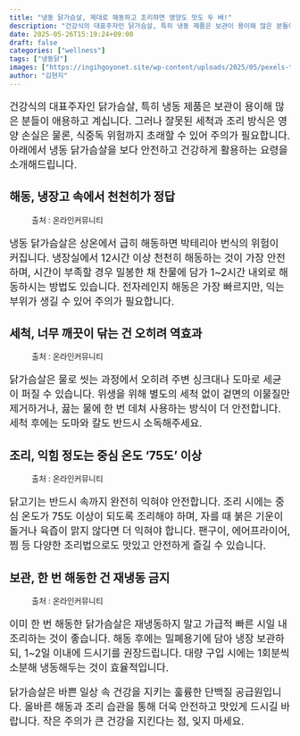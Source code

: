 ```yaml
---
title: "냉동 닭가슴살, 제대로 해동하고 조리하면 영양도 맛도 두 배!"
description: "건강식의 대표주자인 닭가슴살, 특히 냉동 제품은 보관이 용이해 많은 분들이 애용하고 계십니다. 그러나 잘못된 세척과 조리 방식은 영양 손실은 물론, 식중독 위험까지 초래할 수 있어 주의가 필요합니다. 아래에서 냉동 닭가슴살을 보다 안전하고 건강하게 활용하는 요령을 소개"
date: 2025-05-26T15:19:24+09:00
draft: false
categories: ["wellness"]
tags: ["냉동닭"]
images: ["https://ingihgoyonet.site/wp-content/uploads/2025/05/pexels-towfiqu-barbhuiya-3440682-26707585-1024x683.jpg", "https://ingihgoyonet.site/wp-content/uploads/2025/05/pexels-kevin-malik-9016550-683x1024.jpg", "https://ingihgoyonet.site/wp-content/uploads/2025/05/pexels-harry-dona-2338407-1-1024x683.jpg", "https://ingihgoyonet.site/wp-content/uploads/2025/05/pexels-leeloothefirst-5769380-684x1024.jpg"]
author: "김현지"
---
```


<p style="font-size:18px">건강식의 대표주자인 닭가슴살, 특히 냉동 제품은 보관이 용이해 많은 분들이 애용하고 계십니다. 그러나 잘못된 세척과 조리 방식은 영양 손실은 물론, 식중독 위험까지 초래할 수 있어 주의가 필요합니다. 아래에서 냉동 닭가슴살을 보다 안전하고 건강하게 활용하는 요령을 소개해드립니다.</p> <h2 >해동, 냉장고 속에서 천천히가 정답</h2> <figure ><img src="https://ingihgoyonet.site/wp-content/uploads/2025/05/pexels-towfiqu-barbhuiya-3440682-26707585-1024x683.jpg" alt="" style="aspect-ratio:16/9;object-fit:cover"/><figcaption >출처 : 온라인커뮤니티</figcaption></figure> <p style="font-size:18px">냉동 닭가슴살은 상온에서 급히 해동하면 박테리아 번식의 위험이 커집니다. 냉장실에서 12시간 이상 천천히 해동하는 것이 가장 안전하며, 시간이 부족할 경우 밀봉한 채 찬물에 담가 1~2시간 내외로 해동하시는 방법도 있습니다. 전자레인지 해동은 가장 빠르지만, 익는 부위가 생길 수 있어 주의가 필요합니다.</p> <h2 >세척, 너무 깨끗이 닦는 건 오히려 역효과</h2> <figure ><img src="https://ingihgoyonet.site/wp-content/uploads/2025/05/pexels-kevin-malik-9016550-683x1024.jpg" alt="" style="aspect-ratio:16/9;object-fit:cover"/><figcaption >출처 : 온라인커뮤니티</figcaption></figure> <p style="font-size:18px">닭가슴살은 물로 씻는 과정에서 오히려 주변 싱크대나 도마로 세균이 퍼질 수 있습니다. 위생을 위해 별도의 세척 없이 겉면의 이물질만 제거하거나, 끓는 물에 한 번 데쳐 사용하는 방식이 더 안전합니다. 세척 후에는 도마와 칼도 반드시 소독해주세요.</p> <h2 >조리, 익힘 정도는 중심 온도 ‘75도’ 이상</h2> <figure ><img src="https://ingihgoyonet.site/wp-content/uploads/2025/05/pexels-harry-dona-2338407-1-1024x683.jpg" alt="" style="aspect-ratio:16/9;object-fit:cover"/><figcaption >출처 : 온라인커뮤니티</figcaption></figure> <p style="font-size:18px">닭고기는 반드시 속까지 완전히 익혀야 안전합니다. 조리 시에는 중심 온도가 75도 이상이 되도록 조리해야 하며, 자를 때 붉은 기운이 돌거나 육즙이 맑지 않다면 더 익혀야 합니다. 팬구이, 에어프라이어, 찜 등 다양한 조리법으로도 맛있고 안전하게 즐길 수 있습니다.</p> <h2 >보관, 한 번 해동한 건 재냉동 금지</h2> <figure ><img src="https://ingihgoyonet.site/wp-content/uploads/2025/05/pexels-leeloothefirst-5769380-684x1024.jpg" alt="" style="aspect-ratio:16/9;object-fit:cover"/><figcaption >출처 : 온라인커뮤니티</figcaption></figure> <p style="font-size:18px">이미 한 번 해동한 닭가슴살은 재냉동하지 말고 가급적 빠른 시일 내 조리하는 것이 좋습니다. 해동 후에는 밀폐용기에 담아 냉장 보관하되, 1~2일 이내에 드시기를 권장드립니다. 대량 구입 시에는 1회분씩 소분해 냉동해두는 것이 효율적입니다.</p> <p style="font-size:18px">닭가슴살은 바쁜 일상 속 건강을 지키는 훌륭한 단백질 공급원입니다. 올바른 해동과 조리 습관을 통해 더욱 안전하고 맛있게 드시길 바랍니다. 작은 주의가 큰 건강을 지킨다는 점, 잊지 마세요.</p>